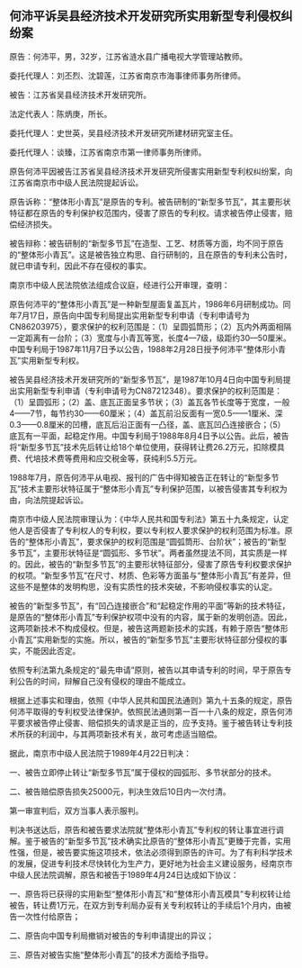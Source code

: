 ## 何沛平诉吴县经济技术开发研究所实用新型专利侵权纠纷案

原告：何沛平，男，32岁，江苏省涟水县广播电视大学管理站教师。

委托代理人：刘丕烈、沈碧莲，江苏省南京市海事律师事务所律师。

被告：江苏省吴县经济技术开发研究所。

法定代表人：陈炳庚，所长。

委托代理人：史世英，吴县经济技术开发研究所建材研究室主任。

委托代理人：谈臻，江苏省南京市第一律师事务所律师。

原告何沛平因被告江苏省吴县经济技术开发研究所侵害实用新型专利权纠纷案，向江苏省南京市中级人民法院提起诉讼。

原告诉称：“整体形小青瓦”是原告的专利。被告研制的“新型多节瓦”，其主要形状特征都在原告的专利保护权范围内，侵害了原告的专利权。请求被告停止侵害，赔偿经济损失。

被告辩称：被告研制的“新型多节瓦”在造型、工艺、材质等方面，均不同于原告的“整体形小青瓦”。这是被告独立构思、自行研制的，且在原告的专利未公告时，就已申请专利，因此不存在侵权的事实。

南京市中级人民法院依法组成合议庭，经进行公开审理，查明：

原告何沛平的“整体形小青瓦”是一种新型屋面复盖瓦片，1986年6月研制成功。同年7月17日，原告向中国专利局提出实用新型专利申请（专利申请号为CN86203975），要求保护的权利范围是：（1）呈圆弧筒形；（2）瓦内外两面相隔一定距离有一台阶；（3）宽度与小青瓦等宽，长度4—7级，级距约30—50厘米。中国专利局于1987年11月7日予以公告，1988年2月28日授予何沛平“整体形小青瓦”实用新型专利权。

被告吴县经济技术开发研究所的“新型多节瓦”，是1987年10月4日向中国专利局提出实用新型专利申请（专利申请号为CN87212348）。要求保护的权利范围是：（1）呈圆弧形；（2）盖、底瓦正面呈多节状；（3）盖瓦各节长度等于宽度，一般4——7节，每节约30——60厘米；（4）盖瓦前沿反面有一宽0.5——1厘米、深0.3——0.8厘米的凹槽，底瓦后沿正面有一凸径，盖、底瓦凹凸连接嵌合；（5）底瓦有一平面，起稳定作用。中国专利局于1988年8月4日予以公告。此后，被告将“新型多节瓦”技术先后转让给18个单位使用，获得转让费26.2万元，扣除模具费、代培技术费等费用和应交税金等，获纯利5.5万元。

1988年7月，原告何沛平从电视、报刊的广告中得知被告正在转让的“新型多节瓦”技术主要形状特征属于“整体形小青瓦”专利保护范围，以被告侵害其专利权为由，向法院提起诉讼。

南京市中级人民法院审理认为：《中华人民共和国专利法》第五十九条规定，认定他人是否侵害了专利权人的专利权，要以专利权人要求保护的权利范围为标准。原告的“整体形小青瓦”，要求保护的权利范围是“圆弧筒形、台阶状”；被告的“新型多节瓦”，主要形状特征是“圆弧形、多节状”。两者虽然提法不同，其实质是一样的。因此，被告的“新型多节瓦”的主要形状特征部分，侵害了原告专利权要求保护的权项。“新型多节瓦”在尺寸、材质、色彩等方面虽与“整体形小青瓦”有差异，但这些不是整体的发明构思，没有实质性的技术突破，不影响侵权事实的认定。

被告的“新型多节瓦”，有“凹凸连接嵌合”和“起稳定作用的平面”等新的技术特征，是原告的“整体形小青瓦”专利保护权项中没有的内容，属于新的发明创造。因此，这两项新技术不构成侵权。但是，被告这两题新技术的实践，有赖于原告“整体形小青瓦”实用新型的实施。所以，被告的“新型多节瓦”主要形状特征部分侵权的事实，不能因此否定。

依照专利法第九条规定的“最先申请”原则，被告以其申请专利的时间，早于原告专利公告的时间，辩解自己没有侵权的理由不能成立。

根据上述事实和理由，依照《中华人民共和国民法通则》第九十五条的规定，原告何沛平取得的专利权受法律保护。依照民法通则第一百一十八条的规定，原告何沛平要求被告停止侵害、赔偿损失的请求是正当的，应予支持。鉴于被告转让专利技术所获的利润中，与其两项新技术有关，故可考虑适当赔偿。

据此，南京市中级人民法院于1989年4月22日判决：

一、被告立即停止转让“新型多节瓦”属于侵权的园弧形、多节状部分的技术。

二、被告赔偿原告损失25000元，判决生效后10日内一次付清。

第一审宣判后，双方当事人表示服判。

判决书送达后，原告和被告要求法院就“整体形小青瓦”专利权的转让事宜进行调解。鉴于被告的“新型多节瓦”技术确实比原告的“整体形小青瓦”更臻于完善，实用性强，但是，被告要实施这项技术，依法必须得到原告的许可。为了有利科学技术的发展，促进专利技术尽快转化为生产力，更好地为社会主义建设服务，经南京市中级人民法院调解，原告和被告于1989年4月24日达成如下协议：

一、原告将已获得的实用新型“整体形小青瓦”和“整体形小青瓦模具”专利权转让给被告，转让费1万元，在双方到专利局办妥有关专利权转让的手续后1个月内，由被告一次性付给原告；

二、原告向中国专利局撤销对被告的专利申请提出的异议；

三、原告对被告实施“整体形小青瓦”的技术方面给予指导。

